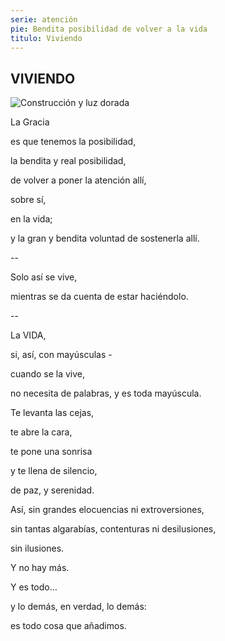 ```yaml
---
serie: atención
pie: Bendita posibilidad de volver a la vida
titulo: Viviendo
---
```


## VIVIENDO

![Construcción y luz dorada](/foto/10847710_10206346210955596_3093959709229512734_o.webp)

La Gracia

es que tenemos la posibilidad,

la bendita y real posibilidad,

de volver a poner la atención allí,

sobre sí,

en la vida;

y la gran y bendita voluntad de sostenerla allí.

--

Solo así se vive,

mientras se da cuenta de estar haciéndolo.

--


La VIDA,

si, así, con mayúsculas -

cuando se la vive,

no necesita de palabras, y es toda mayúscula.

Te levanta las cejas,

te abre la cara,

te pone una sonrisa

y te llena de silencio,

de paz, y serenidad.

Así, sin grandes elocuencias ni extroversiones,

sin tantas algarabías, contenturas ni desilusiones,

sin ilusiones.

Y no hay más.

Y es todo…

y lo demás, en verdad, lo demás:

es todo cosa que añadimos.
